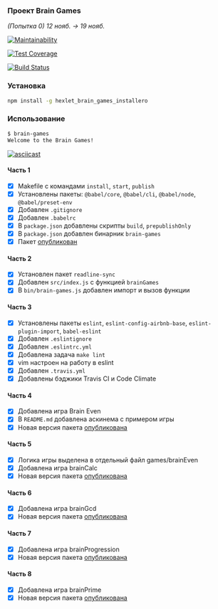 ### Проект Brain Games

*(Попытка 0) 12 нояб. → 19 нояб.*

[![Maintainability](https://api.codeclimate.com/v1/badges/0257abdef871a506286a/maintainability)](https://codeclimate.com/github/installero/project-lvl1-s376/maintainability)

[![Test Coverage](https://api.codeclimate.com/v1/badges/0257abdef871a506286a/test_coverage)](https://codeclimate.com/github/installero/project-lvl1-s376/test_coverage)

[![Build Status](https://travis-ci.com/installero/project-lvl1-s376.svg?branch=master)](https://travis-ci.com/installero/project-lvl1-s376)

### Установка

``` sh
npm install -g hexlet_brain_games_installero
```

### Использование

``` sh
$ brain-games
Welcome to the Brain Games!
```

[![asciicast](https://asciinema.org/a/pqzO6EickHMppi2vsYPUw1Sbi.svg)](https://asciinema.org/a/pqzO6EickHMppi2vsYPUw1Sbi)

#### Часть 1

- [x] Makefile с командами `install`, `start`, `publish`
- [x] Установлены пакеты: `@babel/core`, `@babel/cli`, `@babel/node`, `@babel/preset-env`
- [x] Добавлен `.gitignore`
- [x] Добавлен `.babelrc`
- [x] В `package.json` добавлены скрипты `build`, `prepublishOnly`
- [x] В `package.json` добавлен бинарник `brain-games`
- [x] Пакет [опубликован](https://www.npmjs.com/package/hexlet_brain_games_installero)

#### Часть 2

- [x] Установлен пакет `readline-sync`
- [x] Добавлен `src/index.js` с функцией `brainGames`
- [x] В `bin/brain-games.js` добавлен импорт и вызов функции

#### Часть 3

- [x] Установлены пакеты `eslint`, `eslint-config-airbnb-base`, `eslint-plugin-import`, `babel-eslint`
- [x] Добавлен `.eslintignore`
- [x] Добавлен `.eslintrc.yml`
- [x] Добавлена задача `make lint`
- [x] vim настроен на работу в eslint
- [x] Добавлен `.travis.yml`
- [x] Добавлены бэджики Travis CI и Code Climate

#### Часть 4

- [x] Добавлена игра Brain Even
- [x] В `README.md` добавлена аскинема с примером игры
- [x] Новая версия пакета [опубликована](https://www.npmjs.com/package/hexlet_brain_games_installero/v/1.0.1)

#### Часть 5

- [x] Логика игры выделена в отдельный файл games/brainEven
- [x] Добавлена игра brainCalc
- [x] Новая версия пакета [опубликована](https://www.npmjs.com/package/hexlet_brain_games_installero/v/1.0.2)

#### Часть 6

- [x] Добавлена игра brainGcd
- [x] Новая версия пакета [опубликована](https://www.npmjs.com/package/hexlet_brain_games_installero/v/1.0.4)

#### Часть 7

- [x] Добавлена игра brainProgression
- [x] Новая версия пакета [опубликована](https://www.npmjs.com/package/hexlet_brain_games_installero/v/1.0.8)

#### Часть 8

- [x] Добавлена игра brainPrime
- [x] Новая версия пакета [опубликована](https://www.npmjs.com/package/hexlet_brain_games_installero/v/1.0.10)
